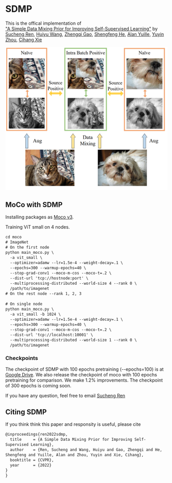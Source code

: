 # SDMP
This is the offical implementation of 	
["A Simple Data Mixing Prior for Improving Self-Supervised Learning"](https://cihangxie.github.io/data/SDMP.pdf)
by [Sucheng Ren](https://oliverrensu.github.io/), [Huiyu Wang](https://csrhddlam.github.io/), [Zhengqi Gao](https://zhengqigao.github.io/), [Shengfeng He](http://www.shengfenghe.com/), [Alan Yuille](http://www.cs.jhu.edu/~ayuille/), [Yuyin Zhou](https://yuyinzhou.github.io/), [Cihang Xie](https://cihangxie.github.io/)

![teaser](method.png)

## MoCo with SDMP
Installing packages as [Moco v3](https://arxiv.org/abs/2104.02057).

Training ViT small on 4 nodes.
```
cd moco
# ImageNet  
# On the first node
python main_moco.py \
  -a vit_small \
  --optimizer=adamw --lr=1.5e-4 --weight-decay=.1 \
  --epochs=300 --warmup-epochs=40 \
  --stop-grad-conv1 --moco-m-cos --moco-t=.2 \
  --dist-url 'tcp://hostnode:port' \
  --multiprocessing-distributed --world-size 4 --rank 0 \
  /path/to/imagenet
# On the rest node --rank 1, 2, 3

# On single node
python main_moco.py \
  -a vit_small -b 1024 \
  --optimizer=adamw --lr=1.5e-4 --weight-decay=.1 \
  --epochs=300 --warmup-epochs=40 \
  --stop-grad-conv1 --moco-m-cos --moco-t=.2 \
  --dist-url 'tcp://localhost:10001' \
  --multiprocessing-distributed --world-size 1 --rank 0 \
  /path/to/imagenet
```
### Checkpoints

The checkpoint of SDMP with 100 epochs pretraining (--epochs=100) is at [Google Drive](https://drive.google.com/drive/folders/1JLbyz5XiJd5D6HyazABSTxc1z0vH-t6S?usp=sharing). We also release the checkpoint of moco with 100 epochs pretraining for comparison. We make 1.2\% improvements. The checkpoint of 300 epochs is coming soon.


If you have any question, feel free to email [Sucheng Ren](oliverrensu@gmail.com)

## Citing SDMP
If you think think this paper and responsity is useful, please cite 
```
@inproceedings{ren2022sdmp,
  title     = {A Simple Data Mixing Prior for Improving Self-Supervised Learning},
  author    = {Ren, Sucheng and Wang, Huiyu and Gao, Zhengqi and He, Shengfeng and Yuille, Alan and Zhou, Yuyin and Xie, Cihang},
  booktitle = {CVPR},
  year      = {2022}
}
}
```
